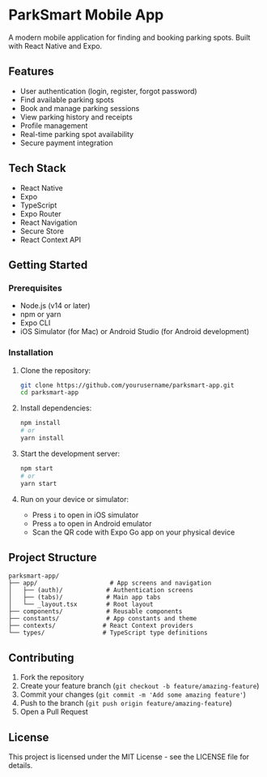 # ParkSmart Mobile App

A modern mobile application for finding and booking parking spots. Built with React Native and Expo.

## Features

- User authentication (login, register, forgot password)
- Find available parking spots
- Book and manage parking sessions
- View parking history and receipts
- Profile management
- Real-time parking spot availability
- Secure payment integration

## Tech Stack

- React Native
- Expo
- TypeScript
- Expo Router
- React Navigation
- Secure Store
- React Context API

## Getting Started

### Prerequisites

- Node.js (v14 or later)
- npm or yarn
- Expo CLI
- iOS Simulator (for Mac) or Android Studio (for Android development)

### Installation

1. Clone the repository:

   ```bash
   git clone https://github.com/yourusername/parksmart-app.git
   cd parksmart-app
   ```

2. Install dependencies:

   ```bash
   npm install
   # or
   yarn install
   ```

3. Start the development server:

   ```bash
   npm start
   # or
   yarn start
   ```

4. Run on your device or simulator:
   - Press `i` to open in iOS simulator
   - Press `a` to open in Android emulator
   - Scan the QR code with Expo Go app on your physical device

## Project Structure

```
parksmart-app/
├── app/                    # App screens and navigation
│   ├── (auth)/            # Authentication screens
│   ├── (tabs)/            # Main app tabs
│   └── _layout.tsx        # Root layout
├── components/            # Reusable components
├── constants/             # App constants and theme
├── contexts/             # React Context providers
└── types/                # TypeScript type definitions
```

## Contributing

1. Fork the repository
2. Create your feature branch (`git checkout -b feature/amazing-feature`)
3. Commit your changes (`git commit -m 'Add some amazing feature'`)
4. Push to the branch (`git push origin feature/amazing-feature`)
5. Open a Pull Request

## License

This project is licensed under the MIT License - see the LICENSE file for details.
